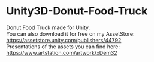 # Unity3D-Donut-Food-Truck
Donut Food Truck made for Unity. <br />
You can also download it for free on my AssetStore: https://assetstore.unity.com/publishers/44792 <br />
Presentations of the assets you can find here: https://www.artstation.com/artwork/xDem32
